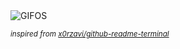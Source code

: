<div align="justify">
<picture>
    <source media="(prefers-color-scheme: dark)" srcset="https://i.ibb.co/rMFM9s0/output-gif.gif">
    <source media="(prefers-color-scheme: light)" srcset="https://i.ibb.co/rMFM9s0/output-gif.gif">
    <img alt="GIFOS" src="https://i.ibb.co/rMFM9s0/output-gif.gif">
</picture>

<sub><i>inspired from [x0rzavi/github-readme-terminal](https://github.com/x0rzavi/github-readme-terminal)</i></sub>

</div>

<!-- Image deletion URL: https://ibb.co/Y8P8gZQ/13bc5e8276299a334f24a8f97c07b855 -->